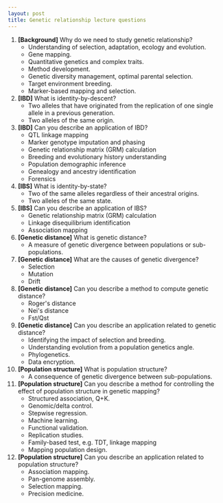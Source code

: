 ```yaml
---
layout: post
title: Genetic relationship lecture questions
---
```


1.	**[Background]** Why do we need to study genetic relationship?  
    + Understanding of selection, adaptation, ecology and evolution.
    + Gene mapping.
    + Quantitative genetics and complex traits.
    + Method development.
    + Genetic diversity management, optimal parental selection.
    + Target environment breeding.
    + Marker-based mapping and selection.
2.	**[IBD]** What is identity-by-descent?  
    + Two alleles that have originated from the replication of one single allele in a previous generation.
    + Two alleles of the same origin.
3.	**[IBD]** Can you describe an application of IBD?  
    + QTL linkage mapping
    + Marker genotype imputation and phasing
    + Genetic relationship matrix (GRM) calculation
    + Breeding and evolutionary history understanding
    + Population demographic inference
    + Genealogy and ancestry identification
    + Forensics
4.	**[IBS]** What is identity-by-state?  
    + Two of the same alleles regardless of their ancestral origins.
    + Two alleles of the same state.
5.	**[IBS]** Can you describe an application of IBS?  
    + Genetic relationship matrix (GRM) calculation
    + Linkage disequilibrium identification
    + Association mapping
6.	**[Genetic distance]** What is genetic distance?  
    + A measure of genetic divergence between populations or sub-populations.
7.	**[Genetic distance]** What are the causes of genetic divergence?  
    + Selection
    + Mutation
    + Drift
8.	**[Genetic distance]** Can you describe a method to compute genetic distance?  
    + Roger's distance
    + Nei's distance
    + Fst/Qst
9.	**[Genetic distance]** Can you describe an application related to genetic distance?  
    + Identifying the impact of selection and breeding.
    + Understanding evolution from a population genetics angle.
    + Phylogenetics.
    + Data encryption.
10.	**[Population structure]** What is population structure?  
    + A consequence of genetic divergence between sub-populations.
11.	**[Population structure]** Can you describe a method for controlling the effect of population structure in genetic mapping?  
    + Structured association, Q+K.
    + Genomic/delta control.
    + Stepwise regression.
    + Machine learning.
    + Functional validation.
    + Replication studies.
    + Family-based test, e.g. TDT, linkage mapping
    + Mapping population design.
12.	**[Population structure]** Can you describe an application related to population structure?
    + Association mapping.
    + Pan-genome assembly.
    + Selection mapping.
    + Precision medicine.
